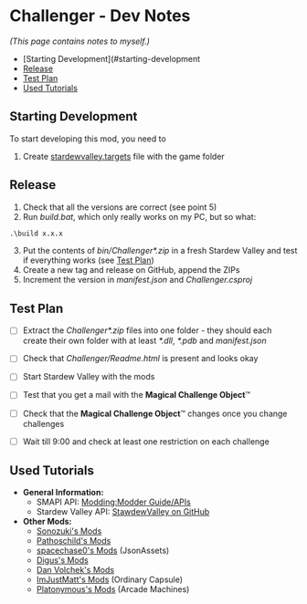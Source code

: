 ﻿# Challenger - Dev Notes

_(This page contains notes to myself.)_

- [Starting Development](#starting-development
- [Release](#release)
- [Test Plan](#test-plan)
- [Used Tutorials](#used-tutorials)

## Starting Development

To start developing this mod, you need to

1. Create [stardewvalley.targets](https://github.com/Pathoschild/SMAPI/blob/develop/docs/technical/mod-package.md#custom-game-path) file with the game folder


## Release

1. Check that all the versions are correct (see point 5)
2. Run _build.bat_, which only really works on my PC, but so what: 
```bat
.\build x.x.x
```
3. Put the contents of _bin/Challenger*.zip_ in a fresh Stardew Valley and test if everything works (see [Test Plan](#test-plan))
4. Create a new tag and release on GitHub, append the ZIPs
5. Increment the version in _manifest.json_ and _Challenger.csproj_


## Test Plan

- [ ] Extract the _Challenger*.zip_ files into one folder - they should each create their own folder with at least _*.dll_, _*.pdb_ and _manifest.json_ 
- [ ] Check that _Challenger/Readme.html_ is present and looks okay
- [ ] Start Stardew Valley with the mods
- [ ] Test that you get a mail with the **Magical Challenge Object**™
- [ ] Check that the  **Magical Challenge Object**™ changes once you change challenges
- [ ] Wait till 9:00 and check at least one restriction on each challenge


## Used Tutorials

- **General Information:**
  - SMAPI API: [Modding:Modder Guide/APIs](https://stardewvalleywiki.com/Modding:Modder_Guide/APIs)
  - Stardew Valley API: [StawdewValley on GitHub](https://github.com/veywrn/StardewValley)
- **Other Mods:**
  - [Sonozuki's Mods](https://github.com/Sonozuki/StardewMods)
  - [Pathoschild's Mods](https://github.com/Pathoschild/StardewMods/tree/stable)
  - [spacechase0's Mods](https://github.com/spacechase0/StardewValleyMods) (JsonAssets)
  - [Digus's Mods](https://github.com/Digus/StardewValleyMods)
  - [Dan Volchek's Mods](https://github.com/danvolchek/StardewMods)
  - [ImJustMatt's Mods](https://github.com/ImJustMatt/StardewMods) (Ordinary Capsule)
  - [Platonymous's Mods](https://github.com/Platonymous/Stardew-Valley-Mods) (Arcade Machines)
